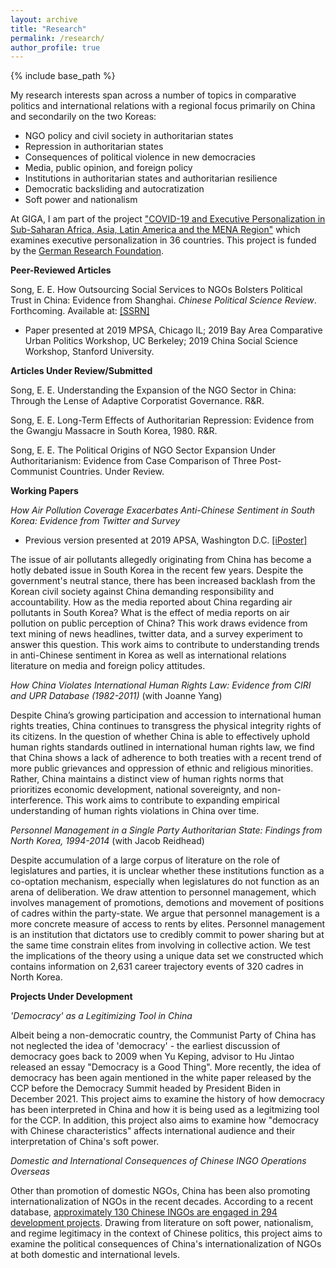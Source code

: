 ```yaml
---
layout: archive
title: "Research"
permalink: /research/
author_profile: true
---
```


{% include base_path %}

My research interests span across a number of topics in comparative politics and international relations with a regional focus primarily on China and secondarily on the two Koreas:

- NGO policy and civil society in authoritarian states
- Repression in authoritarian states
- Consequences of political violence in new democracies
- Media, public opinion, and foreign policy
- Institutions in authoritarian states and authoritarian resilience
- Democratic backsliding and autocratization
- Soft power and nationalism

At GIGA, I am part of the project ["COVID-19 and Executive Personalization in Sub-Saharan Africa, Asia, Latin America and the MENA Region"](https://www.giga-hamburg.de/en/projects/covid-19-executive-personalization-saharan-africa-asia-latin-america-mena-region/) which examines executive personalization in 36 countries. This project is funded by the [German Research Foundation](https://www.dfg.de/en/research_funding/index.html).

**Peer-Reviewed Articles**

Song, E. E. How Outsourcing Social Services to NGOs Bolsters Political Trust in China: Evidence from Shanghai. *Chinese Political Science Review*. Forthcoming. Available at: [[SSRN]](http://ssrn.com/abstract=3991317)
- Paper presented at 2019 MPSA, Chicago IL; 2019 Bay Area Comparative Urban Politics Workshop, UC Berkeley; 2019 China Social Science Workshop, Stanford University.

**Articles Under Review/Submitted**

Song, E. E. Understanding the Expansion of the NGO Sector in China: Through the Lense of Adaptive Corporatist Governance. R&R.

Song, E. E. Long-Term Effects of Authoritarian Repression: Evidence from the Gwangju Massacre in South Korea, 1980. R&R.

Song, E. E. The Political Origins of NGO Sector Expansion Under Authoritarianism: Evidence from Case Comparison of Three Post-Communist Countries. Under Review.

**Working Papers**

*How Air Pollution Coverage Exacerbates Anti-Chinese Sentiment in South Korea: Evidence from Twitter and Survey*

- Previous version presented at 2019 APSA, Washington D.C. [[iPoster]](https://apsa2019-apsa.ipostersessions.com/default.aspx?s=DF-1D-34-3D-64-33-21-12-B0-42-57-A1-87-AC-68-E1)

The issue of air pollutants allegedly originating from China has become a hotly debated issue in South Korea in the recent few years. Despite the government's neutral stance, there has been increased backlash from the Korean civil society against China demanding responsibility and accountability. How as the media reported about China regarding air pollutants in South Korea? What is the effect of media reports on air pollution on public perception of China? This work draws evidence from text mining of news headlines, twitter data, and a survey experiment to answer this question. This work aims to contribute to understanding trends in anti-Chinese sentiment in Korea as well as international relations literature on media and foreign policy attitudes.

*How China Violates International Human Rights Law: Evidence from CIRI and UPR Database (1982-2011)* (with Joanne Yang)

Despite China’s growing participation and accession to international human rights treaties, China continues to transgress the physical integrity rights of its citizens. In the question of whether China is able to effectively uphold human rights standards outlined in international human rights law, we find that China shows a lack of adherence to both treaties with a recent trend of more public grievances and oppression of ethnic and religious minorities. Rather, China maintains a distinct view of human rights norms that prioritizes economic development, national sovereignty, and non-interference. This work aims to contribute to expanding empirical understanding of human rights violations in China over time.

*Personnel Management in a Single Party Authoritarian State: Findings from North Korea, 1994-2014* (with Jacob Reidhead)

Despite accumulation of a large corpus of literature on the role of legislatures and parties, it is unclear whether these institutions function as a co-optation mechanism, especially when legislatures do not function as an arena of deliberation. We draw attention to personnel management, which involves management of promotions, demotions and movement of positions of cadres within the party-state. We argue that personnel management is a more concrete measure of access to rents by elites. Personnel management is an institution that dictators use to credibly commit to power sharing but at the same time constrain elites from involving in collective action. We test the implications of the theory using a unique data set we constructed which contains information on 2,631 career trajectory events of 320 cadres in North Korea.

**Projects Under Development**

*'Democracy' as a Legitimizing Tool in China*

Albeit being a non-democratic country, the Communist Party of China has not neglected the idea of 'democracy' - the earliest discussion of democracy goes back to 2009 when Yu Keping, advisor to Hu Jintao released an essay "Democracy is a Good Thing". More recently, the idea of democracy has been again mentioned in the white paper released by the CCP before the Democracy Summit headed by President Biden in December 2021. This project aims to examine the history of how democracy has been interpreted in China and how it is being used as a legitmizing tool for the CCP. In addition, this project also aims to examine how "democracy with Chinese characteristics" affects international audience and their interpretation of China's soft power.

*Domestic and International Consequences of Chinese INGO Operations Overseas*

Other than promotion of domestic NGOs, China has been also promoting internationalization of NGOs in the recent decades. According to a recent database, [approximately 130 Chinese INGOs are engaged in 294 development projects](https://leidenasiacentre.nl/launch-of-the-chinese-ngo-internationalization-database/). Drawing from literature on soft power, nationalism, and regime legitimacy in the context of Chinese politics, this project aims to examine the political consequences of China's internationalization of NGOs at both domestic and international levels.
